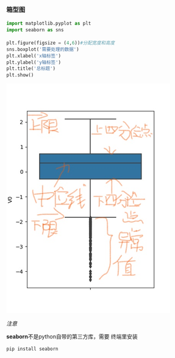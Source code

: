 ### 箱型图

```python
import matplotlib.pyplot as plt
import seaborn as sns

plt.figure(figsize = (4,6))#分配宽度和高度
sns.boxplot('需要处理的数据')
plt.xlabel('x轴标签')
plt.ylabel('y轴标签')
plt.title('总标题')
plt.show()
```

![](https://github.com/sherlcok314159/data_process/blob/main/Images/box.jpg)

*注意*

**seaborn**不是python自带的第三方库，需要
终端里安装
```python
pip install seaborn
```

